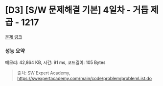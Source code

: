 # [D3] [S/W 문제해결 기본] 4일차 - 거듭 제곱 - 1217 

[문제 링크](https://swexpertacademy.com/main/code/problem/problemDetail.do?contestProbId=AV14dUIaAAUCFAYD) 

### 성능 요약

메모리: 42,864 KB, 시간: 91 ms, 코드길이: 105 Bytes



> 출처: SW Expert Academy, https://swexpertacademy.com/main/code/problem/problemList.do